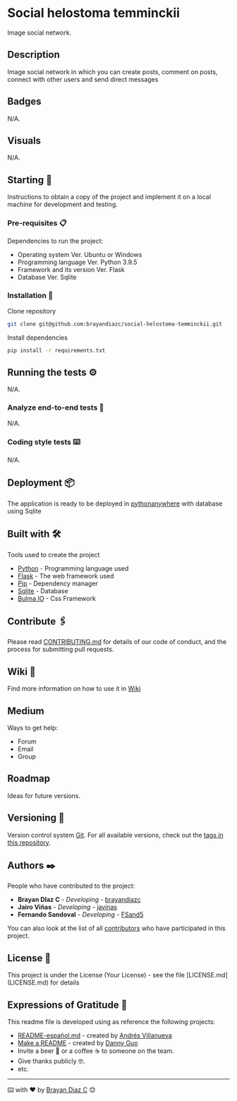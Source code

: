 # Social helostoma temminckii

Image social network.

## Description

Image social network in which you can create posts, comment on posts, connect with other users and send direct messages

## Badges

N/A.

## Visuals

N/A.

## Starting 🚀

Instructions to obtain a copy of the project and implement it on a local machine for development and testing.

### Pre-requisites 📋

Dependencies to run the project:

* Operating system Ver. Ubuntu or Windows
* Programming language Ver. Python 3.9.5
* Framework and its version Ver. Flask
* Database Ver. Sqlite

### Installation 🔧

Clone repository

```bash
git clone git@github.com:brayandiazc/social-helostoma-temminckii.git
```

Install dependencies

```bash
pip install -r requirements.txt
```

## Running the tests ⚙️

N/A.

### Analyze end-to-end tests 🔩

N/A.

### Coding style tests ⌨️

N/A.

## Deployment 📦

The application is ready to be deployed in [pythonanywhere](https://www.pythonanywhere.com/) with database using Sqlite

## Built with 🛠️

Tools used to create the project

* [Python](https://www.python.org/) - Programming language used
* [Flask](https://flask.palletsprojects.com/en/2.0.x/) - The web framework used
* [Pip](https://pip.pypa.io/en/stable/) - Dependency manager
* [Sqlite](https://www.sqlite.org/index.html) - Database
* [Bulma IO](https://bulma.io) - Css Framework

## Contribute 🖇️

Please read [CONTRIBUTING.md](https://gist.github.com/brayandiazc/xxxxxx) for details of our code of conduct, and the process for submitting pull requests.

## Wiki 📖

Find more information on how to use it in [Wiki](https://github.com/your/project/wiki)

## Medium

Ways to get help:

* Forum
* Email
* Group

## Roadmap

Ideas for future versions.

## Versioning 📌

Version control system [Git](https://git-scm.com).
For all available versions, check out the [tags in this repository](https://github.com/tu/proyecto/tags).

## Authors ✒️

People who have contributed to the project:

* **Brayan DIaz C** - *Developing* - [brayandiazc](https://github.com/brayandiazc)
* **Jairo Viñas** - *Developing* - [javinas](https://github.com/javinas)
* **Fernando Sandoval** - *Developing* - [FSand5](https://github.com/FSand5)


You can also look at the list of all [contributors](https://github.com/your/project/contributors) who have participated in this project.

## License 📄

This project is under the License (Your License) - see the file [LICENSE.md] (LICENSE.md) for details

## Expressions of Gratitude 🎁

This readme file is developed using as reference the following projects:

* [README-español.md](https://gist.github.com/Villanuevand/6386899f70346d4580c723232524d35a) - created by [Andrés Villanueva](https://gist.github.com/Villanuevand)
* [Make a README](https://www.makeareadme.com) - created by [Danny Guo](https://github.com/dguo)
* Invite a beer 🍺 or a coffee ☕ to someone on the team.
* Give thanks publicly 🤓.
* etc.

---
⌨️ with ❤️ by [Brayan Diaz C](https://github.com/brayandiazc) 😊